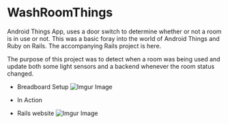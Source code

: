 # WashRoomThings
Android Things App, uses a door switch to determine whether or not a room is in use or not. This was a basic foray into the world of Android Things and Ruby on Rails. The accompanying Rails project is here.

The purpose of this project was to detect when a room was being used and update both some light sensors and a backend whenever the room status changed.

* Breadboard Setup
![Imgur Image](https://i.imgur.com/8V7lHhW.jpg)

* In Action


* Rails website
![Imgur Image](https://i.imgur.com/lvYmIp4.png)
